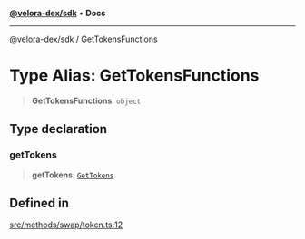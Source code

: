 [**@velora-dex/sdk**](../README.md) • **Docs**

***

[@velora-dex/sdk](../globals.md) / GetTokensFunctions

# Type Alias: GetTokensFunctions

> **GetTokensFunctions**: `object`

## Type declaration

### getTokens

> **getTokens**: [`GetTokens`](../-internal-/type-aliases/GetTokens.md)

## Defined in

[src/methods/swap/token.ts:12](https://github.com/VeloraDEX/paraswap-sdk/blob/feat/velora/src/methods/swap/token.ts#L12)
